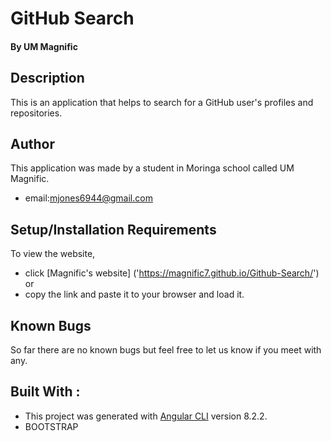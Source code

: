 

# GitHub Search

#### By **UM Magnific**

## Description

This is an application that helps to search for a GitHub user's profiles and repositories.

## Author
This application was made by a student in Moringa school called UM Magnific.
* email:mjones6944@gmail.com

## Setup/Installation Requirements

To view the website, 
* click [Magnific's website]
('https://magnific7.github.io/Github-Search/') or 
* copy the link and paste it to your browser and load it.  


## Known Bugs

So far there are no known bugs but feel free to let us know if you meet with any.

## Built With :
* This project was generated with [Angular CLI](https://github.com/angular/angular-cli) version 8.2.2.
* BOOTSTRAP



